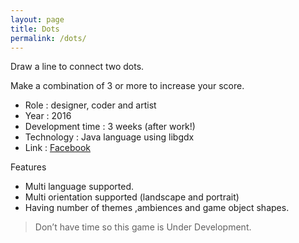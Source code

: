 ```yaml
---
layout: page
title: Dots
permalink: /dots/
---
```


Draw a line to connect two dots.

Make a combination of 3 or more to increase your score.

  -  Role : designer, coder and artist
  -  Year : 2016
  -  Development time : 3 weeks (after work!)
  -  Technology : Java language using libgdx
  -  Link : [Facebook](https://apps.facebook.com/ngamesdots/)

Features

  -  Multi language supported.
  -  Multi orientation supported (landscape and portrait)
  -  Having number of themes ,ambiences and game object shapes.

  >  Don’t have time so this game is Under Development.
